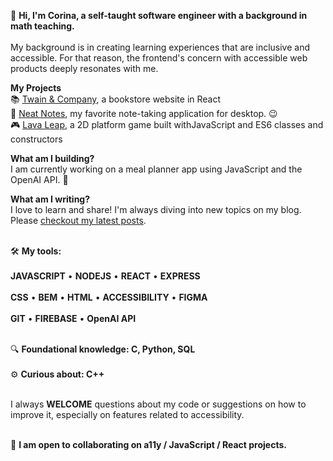 👋 **Hi, I'm Corina, a self-taught software engineer with a background in math teaching.**
<br>
<br>My background is in creating learning experiences that are inclusive and accessible. For that reason, the frontend's concern with accessible web products deeply resonates with me.

**My Projects**
<br>📚 [Twain & Company](https://twain-and-company.netlify.app/), a bookstore website in React
<br>📝 [Neat Notes](https://neatnotes.netlify.app/), my favorite note-taking application for desktop. 😉
<br>🎮 [Lava Leap](https://lava-leap.netlify.app/), a 2D platform game built withJavaScript and ES6 classes and constructors

**What am I building?**
<br>I am currently working on a meal planner app using JavaScript and the OpenAI API. 🎉

**What am I writing?**
<br>I love to learn and share! I'm always diving into new topics on my blog. 
Please [checkout my latest posts](https://www.corinamurg.dev/blog).

<br>🛠 **My tools:**
<br>
<br>**JAVASCRIPT**  •  **NODEJS**  •  **REACT**  •  **EXPRESS**
<br>
<br>**CSS**  •  **BEM**  •  **HTML**  •  **ACCESSIBILITY**  •  **FIGMA**
<br>
<br>**GIT**  •  **FIREBASE**  •  **OpenAI API**  

<br>🔍 **Foundational knowledge: C, Python, SQL**
<br>
<br>⚙️ **Curious about: C++**

<br>I always **WELCOME** questions about my code or suggestions on how to improve it, especially on features related to accessibility.
<br>

                         
<br>👷 **I am open to collaborating on a11y / JavaScript / React projects.**
